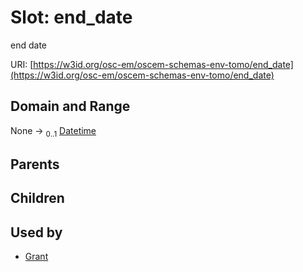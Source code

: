 
# Slot: end_date

end date

URI: [https://w3id.org/osc-em/oscem-schemas-env-tomo/end_date](https://w3id.org/osc-em/oscem-schemas-env-tomo/end_date)


## Domain and Range

None &#8594;  <sub>0..1</sub> [Datetime](types/Datetime.md)

## Parents


## Children


## Used by

 * [Grant](Grant.md)
